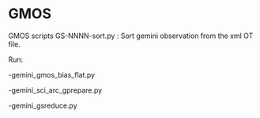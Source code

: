 # GMOS
GMOS scripts
GS-NNNN-sort.py : Sort gemini observation from the xml OT file.

Run:

-gemini_gmos_bias_flat.py

-gemini_sci_arc_gprepare.py

-gemini_gsreduce.py
